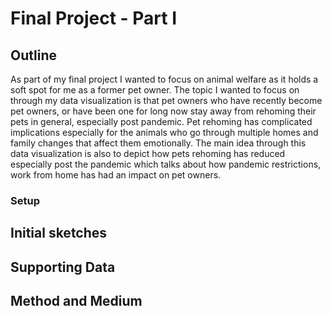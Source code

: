# Final Project - Part I

## Outline
As part of my final project I wanted to focus on animal welfare as it holds a soft spot for me as a former pet owner. The topic I wanted to focus on through my data visualization is that pet owners who have recently become pet owners, or have been one for long now stay away from rehoming their pets in general, especially post pandemic. Pet rehoming has complicated implications especially for the animals who go through multiple homes and family changes that affect them emotionally. The main idea through this data visualization is also to depict how pets rehoming has reduced especially post the pandemic which talks about how pandemic restrictions, work from home has had an impact on pet owners. 

### Setup

## Initial sketches

## Supporting Data

## Method and Medium
